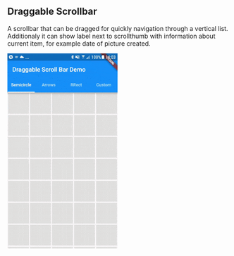 ## Draggable Scrollbar

A scrollbar that can be dragged for quickly navigation through a vertical list. Additionaly it can show label next to scrollthumb with information about current item, for example date of picture created.

![](images/draggable_scrollbar1.gif)